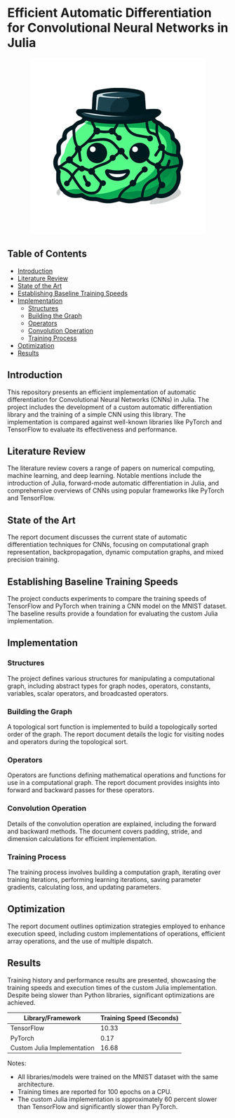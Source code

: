 # Efficient Automatic Differentiation for Convolutional Neural Networks in Julia

<p align="center">
  <img src="efficient-automatic-differentiation-for-convolutional-neural-networks-in-julia.png" alt="Logo" width="400"/>
</p>

## Table of Contents
- [Introduction](#introduction)
- [Literature Review](#literature-review)
- [State of the Art](#state-of-the-art)
- [Establishing Baseline Training Speeds](#establishing-baseline-training-speeds)
- [Implementation](#implementation)
  - [Structures](#structures)
  - [Building the Graph](#building-the-graph)
  - [Operators](#operators)
  - [Convolution Operation](#convolution-operation)
  - [Training Process](#training-process)
- [Optimization](#optimization)
- [Results](#results)

## Introduction
This repository presents an efficient implementation of automatic differentiation for Convolutional Neural Networks (CNNs) in Julia. The project includes the development of a custom automatic differentiation library and the training of a simple CNN using this library. The implementation is compared against well-known libraries like PyTorch and TensorFlow to evaluate its effectiveness and performance.

## Literature Review
The literature review covers a range of papers on numerical computing, machine learning, and deep learning. Notable mentions include the introduction of Julia, forward-mode automatic differentiation in Julia, and comprehensive overviews of CNNs using popular frameworks like PyTorch and TensorFlow.

## State of the Art
The report document discusses the current state of automatic differentiation techniques for CNNs, focusing on computational graph representation, backpropagation, dynamic computation graphs, and mixed precision training.

## Establishing Baseline Training Speeds
The project conducts experiments to compare the training speeds of TensorFlow and PyTorch when training a CNN model on the MNIST dataset. The baseline results provide a foundation for evaluating the custom Julia implementation.

## Implementation
### Structures
The project defines various structures for manipulating a computational graph, including abstract types for graph nodes, operators, constants, variables, scalar operators, and broadcasted operators.

### Building the Graph
A topological sort function is implemented to build a topologically sorted order of the graph. The report document details the logic for visiting nodes and operators during the topological sort.

### Operators
Operators are functions defining mathematical operations and functions for use in a computational graph. The report document provides insights into forward and backward passes for these operators.

### Convolution Operation
Details of the convolution operation are explained, including the forward and backward methods. The document covers padding, stride, and dimension calculations for efficient implementation.

### Training Process
The training process involves building a computation graph, iterating over training iterations, performing learning iterations, saving parameter gradients, calculating loss, and updating parameters.

## Optimization
The report document outlines optimization strategies employed to enhance execution speed, including custom implementations of operations, efficient array operations, and the use of multiple dispatch.

## Results
Training history and performance results are presented, showcasing the training speeds and execution times of the custom Julia implementation. Despite being slower than Python libraries, significant optimizations are achieved.

| Library/Framework | Training Speed (Seconds) |
| ------------------ | ------------------------ |
| TensorFlow        | 10.33                    |
| PyTorch            | 0.17                     |
| Custom Julia Implementation | 16.68               |

Notes:
- All libraries/models were trained on the MNIST dataset with the same architecture.
- Training times are reported for 100 epochs on a CPU.
- The custom Julia implementation is approximately 60 percent slower than TensorFlow and significantly slower than PyTorch.

